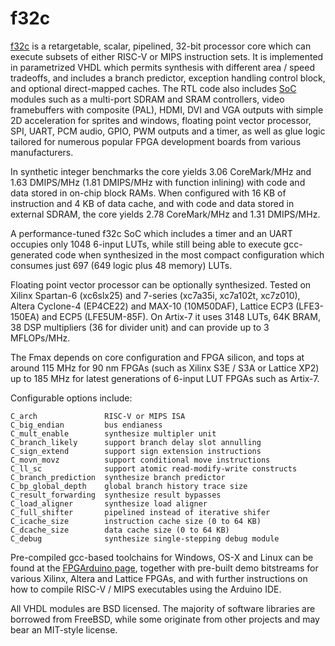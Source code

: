 # f32c

[f32c](/rtl/cpu/README.md) is a retargetable, scalar, pipelined, 32-bit processor core which
can execute subsets of either RISC-V or MIPS instruction sets.
It is implemented in parametrized VHDL which permits synthesis with
different area / speed tradeoffs, and includes a branch predictor,
exception handling control block, and optional direct-mapped caches.
The RTL code also includes [SoC](/rtl/soc/README.md) modules such as a 
multi-port SDRAM and SRAM controllers, video framebuffers with composite (PAL),
HDMI, DVI and VGA outputs with simple 2D acceleration for sprites and windows,
floating point vector processor, SPI, UART, PCM audio, GPIO, PWM outputs and a 
timer, as well as glue logic tailored for numerous popular FPGA development boards 
from various manufacturers.

In synthetic integer benchmarks the core yields 3.06 CoreMark/MHz
and 1.63 DMIPS/MHz (1.81 DMIPS/MHz with function inlining) with code
and data stored in on-chip block RAMs.  When configured with 16 KB of
instruction and 4 KB of data cache, and with code and data stored in
external SDRAM, the core yields 2.78 CoreMark/MHz and 1.31 DMIPS/MHz.

A performance-tuned f32c SoC which includes a timer
and an UART occupies only 1048 6-input LUTs, while still being able to
execute gcc-generated code when synthesized in the most compact
configuration which consumes just 697 (649 logic plus 48 memory) LUTs.

Floating point vector processor can be optionally synthesized.
Tested on Xilinx Spartan-6 (xc6slx25) and 7-series (xc7a35i, xc7a102t, xc7z010),
Altera Cyclone-4 (EP4CE22) and MAX-10 (10M50DAF), Lattice ECP3 (LFE3-150EA) 
and ECP5 (LFE5UM-85F). On Artix-7 it uses 3148 LUTs, 64K BRAM,
38 DSP multipliers (36 for divider unit) and can provide up to 3 MFLOPs/MHz.

The Fmax depends on core configuration and FPGA silicon, and tops at
around 115 MHz for 90 nm FPGAs (such as Xilinx S3E / S3A or Lattice XP2)
up to 185 MHz for latest generations of 6-input LUT FPGAs such as
Artix-7.

Configurable options include:

```
C_arch               RISC-V or MIPS ISA
C_big_endian         bus endianess
C_mult_enable        synthesize multipler unit
C_branch_likely      support branch delay slot annulling
C_sign_extend        support sign extension instructions
C_movn_movz          support conditional move instructions
C_ll_sc              support atomic read-modify-write constructs
C_branch_prediction  synthesize branch predictor
C_bp_global_depth    global branch history trace size
C_result_forwarding  synthesize result bypasses
C_load_aligner 	     synthesize load aligner
C_full_shifter 	     pipelined instead of iterative shifer
C_icache_size        instruction cache size (0 to 64 KB)
C_dcache_size        data cache size (0 to 64 KB)
C_debug              synthesize single-stepping debug module
```

Pre-compiled gcc-based toolchains for Windows, OS-X and Linux can be
found at the [FPGArduino page](http://www.nxlab.fer.hr/fpgarduino),
together with pre-built demo bitstreams for various Xilinx, Altera
and Lattice FPGAs, and with further instructions on how to compile
RISC-V / MIPS executables using the Arduino IDE.

All VHDL modules are BSD licensed.  The majority of software libraries
are borrowed from FreeBSD, while some originate from other projects and
may bear an MIT-style license.
